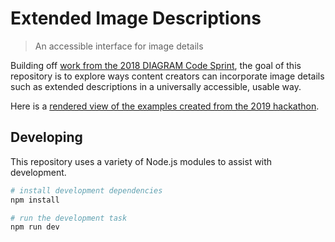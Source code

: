 # Extended Image Descriptions

> An accessible interface for image details

Building off [work from the 2018 DIAGRAM Code Sprint](https://github.com/diagram-codesprint/2018-enhanced-visual-desc), the goal of this repository is to explore ways content creators can incorporate image details such as extended descriptions in a universally accessible, usable way.

Here is a [rendered view of the examples created from the 2019 hackathon](https://diagram-codesprint.github.io/ExtendedImageDescriptions/examples/examples.html).

## Developing

This repository uses a variety of Node.js modules to assist with development.

```sh
# install development dependencies
npm install

# run the development task
npm run dev
```
